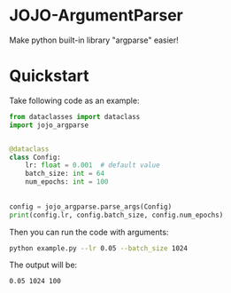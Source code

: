 # JOJO-ArgumentParser
Make python built-in library "argparse" easier!

# Quickstart 

Take following code as an example: 

```python
from dataclasses import dataclass 
import jojo_argparse 


@dataclass 
class Config:
    lr: float = 0.001  # default value
    batch_size: int = 64 
    num_epochs: int = 100 
    
    
config = jojo_argparse.parse_args(Config) 
print(config.lr, config.batch_size, config.num_epochs)
```

Then you can run the code with arguments: 

```bash
python example.py --lr 0.05 --batch_size 1024 
```

The output will be: 

```
0.05 1024 100
```